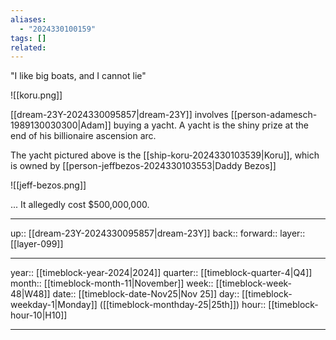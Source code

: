 ```yaml
---
aliases:
  - "2024330100159"
tags: []
related:
---
```


"I like big boats, and I cannot lie"

![[koru.png]]

[[dream-23Y-2024330095857|dream-23Y]] involves [[person-adamesch-1989130030300|Adam]] buying a yacht. A yacht is the shiny prize at the end of his billionaire ascension arc.

The yacht pictured above is the [[ship-koru-2024330103539|Koru]], which is owned by [[person-jeffbezos-2024330103553|Daddy Bezos]]

![[jeff-bezos.png]]

... It allegedly cost $500,000,000.

***

up:: [[dream-23Y-2024330095857|dream-23Y]]
back:: 
forward:: 
layer:: [[layer-099]]

***

year:: [[timeblock-year-2024|2024]]
quarter:: [[timeblock-quarter-4|Q4]]
month:: [[timeblock-month-11|November]]
week:: [[timeblock-week-48|W48]]
date:: [[timeblock-date-Nov25|Nov 25]]
day:: [[timeblock-weekday-1|Monday]] ([[timeblock-monthday-25|25th]])
hour:: [[timeblock-hour-10|H10]]

***
